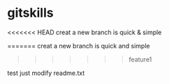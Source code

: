# gitskills
<<<<<<< HEAD
creat a new branch is quick & simple

=======
creat a new branch is quick and simple
>>>>>>> feature1

test just modify readme.txt
